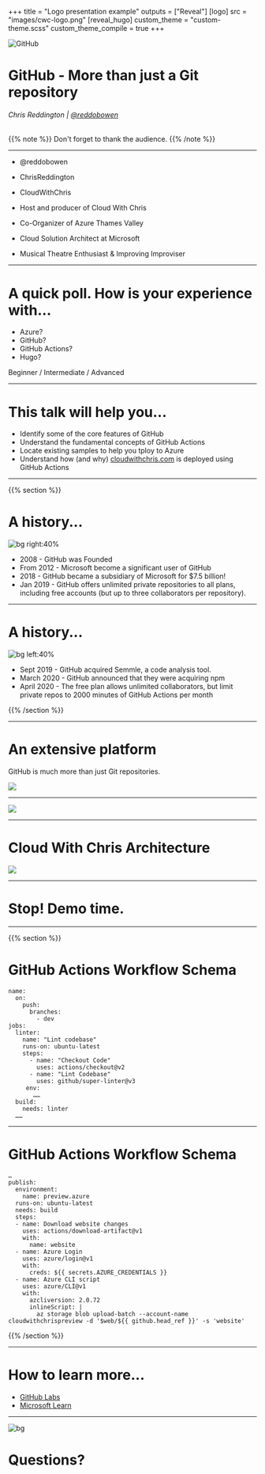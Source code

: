 +++
title = "Logo presentation example"
outputs = ["Reveal"]
[logo]
src = "images/cwc-logo.png"
[reveal_hugo]
custom_theme = "custom-theme.scss"
custom_theme_compile = true
+++


![GitHub](images/github.png)
# GitHub - More than just a Git repository

###### Chris Reddington | [@reddobowen](https://twitter.com/reddobowen)

{{% note %}}
Don't forget to thank the audience.
{{% /note %}}

---

- @reddobowen
- ChrisReddington
- CloudWithChris

- Host and producer of Cloud With Chris
- Co-Organizer of Azure Thames Valley
- Cloud Solution Architect at Microsoft
- Musical Theatre Enthusiast & Improving Improviser

---

# A quick poll. How is your experience with...

* Azure?
* GitHub?
* GitHub Actions?
* Hugo?

Beginner / Intermediate / Advanced

---

# This talk will help you...

- Identify some of the core features of GitHub
- Understand the fundamental concepts of GitHub Actions
- Locate existing samples to help you tploy to Azure
- Understand how (and why) [cloudwithchris.com](https://www.cloudwithchris.com) is deployed using GitHub Actions

---

{{% section %}}

# A history...
![bg right:40%](images/octocat-days.png)

- 2008 - GitHub was Founded
- From 2012 - Microsoft become a significant user of GitHub
- 2018 - GitHub became a subsidiary of Microsoft for $7.5 billion!
- Jan 2019 - GitHub offers unlimited private repositories to all plans, including free accounts (but up to three collaborators per repository).

---

# A history...
![bg left:40%](images/octocat-days.png)

- Sept 2019 - GitHub acquired Semmle, a code analysis tool.
- March 2020 - GitHub announced that they were acquiring npm
- April 2020 - The free plan allows unlimited collaborators, but limit private repos to 2000 minutes of GitHub Actions per month

{{% /section %}}

---

# An extensive platform

GitHub is much more than just Git repositories.

![](images/github-breadth.png)

---


![](images/ssgs.png)


---

# Cloud With Chris Architecture

![](images/cwc-architecture.png)


---
# Stop! Demo time.


---

{{% section %}}

# GitHub Actions Workflow Schema

```yaml{2-5|11-14}
name:
  on:
    push:
      branches:
        - dev
jobs:
  linter:
    name: "Lint codebase"
    runs-on: ubuntu-latest
    steps:
      - name: "Checkout Code"
        uses: actions/checkout@v2
      - name: "Lint Codebase"
        uses: github/super-linter@v3
	 env:
	   ……
  build:
    needs: linter
  …… 
```

---

# GitHub Actions Workflow Schema

```yaml{2-4|7-18}
…
publish:  
  environment:
    name: preview.azure  
  runs-on: ubuntu-latest
  needs: build
  steps:    
  - name: Download website changes
    uses: actions/download-artifact@v1
    with:
      name: website
  - name: Azure Login
    uses: azure/login@v1
    with:
      creds: ${{ secrets.AZURE_CREDENTIALS }}     
  - name: Azure CLI script
    uses: azure/CLI@v1
    with:
      azcliversion: 2.0.72
      inlineScript: |
        az storage blob upload-batch --account-name cloudwithchrispreview -d '$web/${{ github.head_ref }}' -s 'website'
```

{{% /section %}}

---

# How to learn more...

- [GitHub Labs](https://lab.github.com)
- [Microsoft Learn](https://docs.microsoft.com/en-us/learn/github)

---
<!-- _header: "" -->
<!-- _footer: "" -->
![bg](images/cwc-banner.png)
# Questions?